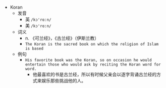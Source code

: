 - Koran
  - 发音
    - 英 `/kɔ'rɑ:n/`
    - 美 `/kɔ'rɑ:n/`
  - 词义
    - n. 《可兰经》，《古兰经》（伊斯兰教）
    - `The Koran is the sacred book on which the religion of Islam is based`
  - 例句
    - `His favorite book was the Koran, so on occasion he would entertain those who would ask by reciting the Koran word for word.`
      - 他最喜欢的书是古兰经，所以有时候父亲会以逐字背诵古兰经的方式来娱乐那些挑战他的人。

